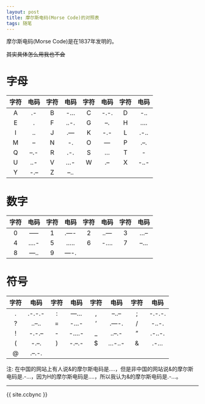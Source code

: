 ```yaml
---
layout: post
title: 摩尔斯电码(Morse Code)的对照表
tags: 随笔
---
```


摩尔斯电码(Morse Code)是在1837年发明的。

~~其实具体怎么用我也不会~~

# 字母

|字符  |电码   |字符   |电码  |字符  |电码  |字符  |电码  |
|:----:|:----:|:----:|:----:|:----:|:----:|:----:|:----:|
|A 	   |.-    |B 	 |-… 	|C    |-.-.   |D 	 |-..   |
|E 	   |. 	  |F 	 |..-. 	|G    |–. 	  |H 	 |….   |
|I 	   |..    |J 	 |.— 	|K    |-.-    |L 	 |.-..   |
|M 	   |– 	  |N 	 |-. 	|O    |—      |P 	 |.–.   |
|Q 	   |–.-   |R 	 |.-. 	|S    |…      |T 	 |-   |
|U 	   |..-   |V 	 |…- 	|W    |.– 	  |X 	 |-..-   |
|Y 	   |-.–   |Z 	 |–..   |

# 数字


|字符  |电码   |字符   |电码  |字符  |电码  |字符  |电码  |
|:----:|:----:|:----:|:----:|:----:|:----:|:----:|:----:|
|0     |—–    |1 	 |.—- 	|2 	   |..—   |3 	 |…–    |
|4 	   |….-   |5 	 |….. 	|6 	   |-….   |7 	 |–…    |
|8 	   |—..   |9 	 |—-. 	|

# 符号

|字符  |电码   |字符   |电码  |字符  |电码  |字符  |电码  |
|:----:|:----:|:----:|:----:|:----:|:----:|:----:|:----:|
|. 	   |.-.-.-|: 	 |—… 	|, 	   |–..–  |; 	 |-.-.-.|
|? 	   |..–.. |= 	 |-…- 	|’ 	   |.—-.  |/ 	 |-..-. |
|! 	   |-.-.– |- 	 |-….- 	|_ 	   |..–.- |	” 	 |.-..-.|
|( 	   |-.–.  |) 	 |-.–.- |$ 	   |…-..- |	& 	 |.-…   |
|@ 	   |.–.-. |	

注: 在中国的网站上有人说&的摩尔斯电码是….，但是非中国的网站说&的摩尔斯电码是.-…，因为H的摩尔斯电码是….，所以我认为&的摩尔斯电码是.-…。

----------------

{{ site.ccbync }}